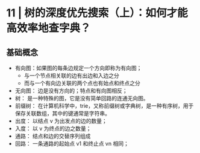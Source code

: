 # 11 | 树的深度优先搜索（上）：如何才能高效率地查字典？

## 基础概念

- 有向图：如果图的每条边规定一个方向即称为有向图；
  - 与一个节点相关联的边有出边和入边之分
  - 而与一个有向边关联的两个点也有始点和终点之分
- 无向图： 边是没有方向的；特点和有向图相反；
- 树： 是一种特殊的图，它是没有简单回路的连通无向图。
- 前缀树： 在计算机科学中，trie，又称前缀树或字典树，是一种有序树，用于保存关联数组，其中的键通常是字符串。
- 出度： 以结点 v 为出发点的边的数量；
- 入度： 以 v 为终点的边之数量；
- 通路： 结点和边的交替序列组成
- 回路： 一条通路的起始点 v1​ 和终止点 vn​ 相同；